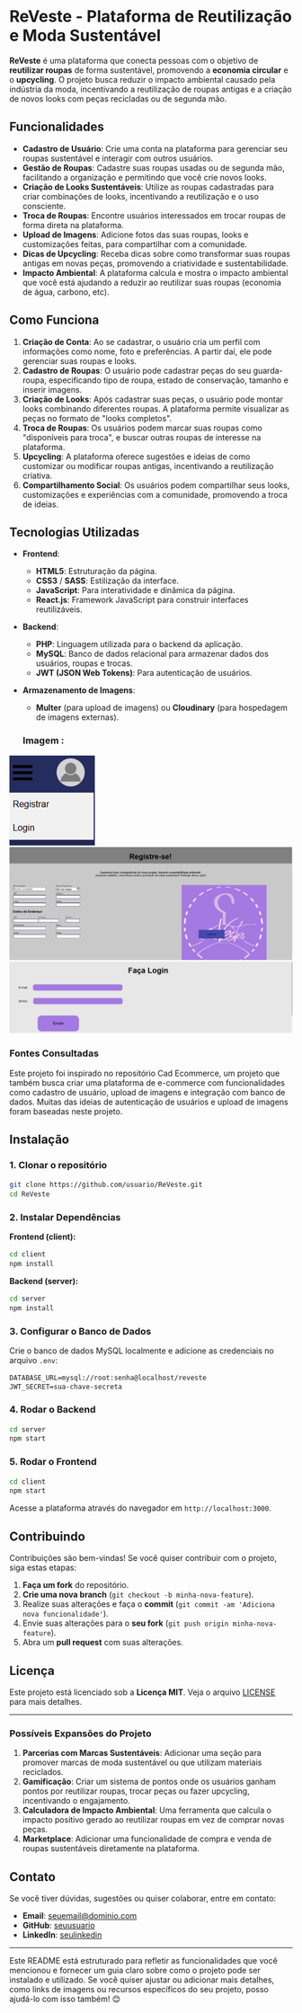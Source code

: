 # ReVeste - Plataforma de Reutilização e Moda Sustentável

**ReVeste** é uma plataforma que conecta pessoas com o objetivo de **reutilizar roupas** de forma sustentável, promovendo a **economia circular** e o **upcycling**. O projeto busca reduzir o impacto ambiental causado pela indústria da moda, incentivando a reutilização de roupas antigas e a criação de novos looks com peças recicladas ou de segunda mão.

## Funcionalidades

- **Cadastro de Usuário**: Crie uma conta na plataforma para gerenciar seu roupas sustentável e interagir com outros usuários.
- **Gestão de Roupas**: Cadastre suas roupas usadas ou de segunda mão, facilitando a organização e permitindo que você crie novos looks.
- **Criação de Looks Sustentáveis**: Utilize as roupas cadastradas para criar combinações de looks, incentivando a reutilização e o uso consciente.
- **Troca de Roupas**: Encontre usuários interessados em trocar roupas de forma direta na plataforma.
- **Upload de Imagens**: Adicione fotos das suas roupas, looks e customizações feitas, para compartilhar com a comunidade.
- **Dicas de Upcycling**: Receba dicas sobre como transformar suas roupas antigas em novas peças, promovendo a criatividade e sustentabilidade.
- **Impacto Ambiental**: A plataforma calcula e mostra o impacto ambiental que você está ajudando a reduzir ao reutilizar suas roupas (economia de água, carbono, etc).

## Como Funciona

1. **Criação de Conta**: Ao se cadastrar, o usuário cria um perfil com informações como nome, foto e preferências. A partir daí, ele pode gerenciar suas roupas e looks.
2. **Cadastro de Roupas**: O usuário pode cadastrar peças do seu guarda-roupa, especificando tipo de roupa, estado de conservação, tamanho e inserir imagens.
3. **Criação de Looks**: Após cadastrar suas peças, o usuário pode montar looks combinando diferentes roupas. A plataforma permite visualizar as peças no formato de "looks completos".
4. **Troca de Roupas**: Os usuários podem marcar suas roupas como "disponíveis para troca", e buscar outras roupas de interesse na plataforma.
5. **Upcycling**: A plataforma oferece sugestões e ideias de como customizar ou modificar roupas antigas, incentivando a reutilização criativa.
6. **Compartilhamento Social**: Os usuários podem compartilhar seus looks, customizações e experiências com a comunidade, promovendo a troca de ideias.

## Tecnologias Utilizadas

- **Frontend**:
  - **HTML5**: Estruturação da página.
  - **CSS3** / **SASS**: Estilização da interface.
  - **JavaScript**: Para interatividade e dinâmica da página.
  - **React.js**: Framework JavaScript para construir interfaces reutilizáveis.
  
- **Backend**:
  - **PHP**: Linguagem utilizada para o backend da aplicação.
  - **MySQL**: Banco de dados relacional para armazenar dados dos usuários, roupas e trocas.
  - **JWT (JSON Web Tokens)**: Para autenticação de usuários.

- **Armazenamento de Imagens**:
  - **Multer** (para upload de imagens) ou **Cloudinary** (para hospedagem de imagens externas).

   ### Imagem :
![imagem](img/logineregistrar.png) 
![imagem](img/registrar.png)
![imagem](img/login.png)

### Fontes Consultadas
Este projeto foi inspirado no repositório Cad Ecommerce, um projeto que também busca criar uma plataforma de e-commerce com funcionalidades como cadastro de usuário, upload de imagens e integração com banco de dados. Muitas das ideias de autenticação de usuários e upload de imagens foram baseadas neste projeto.
## Instalação

### 1. Clonar o repositório

```bash
git clone https://github.com/usuario/ReVeste.git
cd ReVeste
```

### 2. Instalar Dependências

**Frontend (client):**

```bash
cd client
npm install
```

**Backend (server):**

```bash
cd server
npm install
```

### 3. Configurar o Banco de Dados

Crie o banco de dados MySQL localmente e adicione as credenciais no arquivo `.env`:

```env
DATABASE_URL=mysql://root:senha@localhost/reveste
JWT_SECRET=sua-chave-secreta
```

### 4. Rodar o Backend

```bash
cd server
npm start
```

### 5. Rodar o Frontend

```bash
cd client
npm start
```

Acesse a plataforma através do navegador em `http://localhost:3000`.

## Contribuindo

Contribuições são bem-vindas! Se você quiser contribuir com o projeto, siga estas etapas:

1. **Faça um fork** do repositório.
2. **Crie uma nova branch** (`git checkout -b minha-nova-feature`).
3. Realize suas alterações e faça o **commit** (`git commit -am 'Adiciona nova funcionalidade'`).
4. Envie suas alterações para o **seu fork** (`git push origin minha-nova-feature`).
5. Abra um **pull request** com suas alterações.

## Licença

Este projeto está licenciado sob a **Licença MIT**. Veja o arquivo [LICENSE](LICENSE) para mais detalhes.

---

### Possíveis Expansões do Projeto

1. **Parcerias com Marcas Sustentáveis**: Adicionar uma seção para promover marcas de moda sustentável ou que utilizam materiais reciclados.
2. **Gamificação**: Criar um sistema de pontos onde os usuários ganham pontos por reutilizar roupas, trocar peças ou fazer upcycling, incentivando o engajamento.
3. **Calculadora de Impacto Ambiental**: Uma ferramenta que calcula o impacto positivo gerado ao reutilizar roupas em vez de comprar novas peças.
4. **Marketplace**: Adicionar uma funcionalidade de compra e venda de roupas sustentáveis diretamente na plataforma.

## Contato

Se você tiver dúvidas, sugestões ou quiser colaborar, entre em contato:

- **Email**: seuemail@dominio.com
- **GitHub**: [seuusuario](https://github.com/seuusuario)
- **LinkedIn**: [seulinkedin](https://linkedin.com/in/seulinkedin)

---

Este README está estruturado para refletir as funcionalidades que você mencionou e fornecer um guia claro sobre como o projeto pode ser instalado e utilizado. Se você quiser ajustar ou adicionar mais detalhes, como links de imagens ou recursos específicos do seu projeto, posso ajudá-lo com isso também! 😊